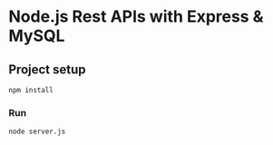 # Node.js Rest APIs with Express & MySQL

## Project setup
```
npm install
```

### Run
```
node server.js
```
